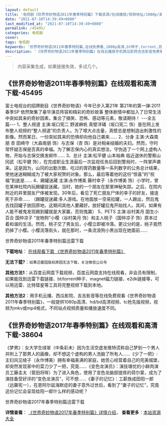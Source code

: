 ```yaml
---
layout: default
title: '电视剧《世界奇妙物语2011年春季特别篇》下载资源/在线播放/视频地址/1080p/高清/蓝光'
date: "2021-07-10T14:39:49+0800"
last_modified_at: "2021-07-10T14:39:49+0800"
permalink: /45495/
categories: 电视剧
cover:
tags: 电视剧
keywords: '世界奇妙物语2011年春季特别篇,在线免费看,1080p高清,bt种子,torrent,百度云盘,magnet,磁力链,迅雷下载资源'
description: '《世界奇妙物语2011年春季特别篇》在线云播放手机西瓜影院吉吉影音免费看，1080p高清bd/hd未删减完整版和tc抢先枪版，mkv/mp4格式，附带bt/torrent种子、magnet/磁力链、百度云盘、网盘资源迅雷下载链接'
---
```


>内容采集生成，如果链接失效，多试几个。


## 《世界奇妙物语2011年春季特别篇》在线观看和高清下载-45495

富士电视台的招牌剧目《世界奇妙物语》今年已步入第21年 第21年的第一弹:2011春季SP 依然聚集了豪华演员阵容和精彩的奇妙故事 整体剧情中都加入了日常生活中突如其来的奇妙因素，集合了搞笑、恐怖、感动等元素，敬请期待！ ---全五篇--- 1、整人频道 主演:坂口宪二 野波麻帆 真壁洋辅（坂口宪二 饰）是在网上发布整人视频的&ldquo;整人频道”的负责人。为了增大点击量，真壁总是想制造出刺激性的影像。然而某日，一份突如其来的恐惧却向他自己袭来&hellip;… 2、分身 主演:大森南朋 杏 田崎守（大森南朋 饰）与志保（杏 饰）是对相亲结婚的夫妇。然而，守时常怀疑志保是否真的幸福。为了解志保内心的真实想法，守伪造了一个网上虚构人物，开始与志保交换发邮件&hellip;… 3、总计 主演:松平健 山本裕典 临近退休的警察山冈武（松平健 饰），在完成职业生涯最后一次监视任务后回到警局时，一阵掌声袭来。这是因为，山冈的出勤次数、吃过的胃药数量等一系列数字的公务总计结果，使他迷迷糊糊成为了被大家祝贺的对象。那么，最后等着他的这份“惊喜”的&ldquo;祝福”到底是&hellip;… 4、踢罐迷藏 主演:永作博美 藤村幸子（永作博美 饰）小学时，曾在某神社院内玩踢罐捉迷藏。当时，她的一个朋友在那里神秘失踪。之后，在院内附近的井里朋友尸体被发现。30年后，看见了死亡朋友尸体的幸子的好友，接连死于非命&hellip;… （踢罐捉迷藏:多人游戏。在地面放一空易拉罐，一人踢出，然后鬼去找回罐子放回原地，这期间其他人要藏好。放好罐后鬼开始找人。其间，如果有人能不被鬼发现踢到罐就是大家赢，否则鬼赢） 5、PETS 主演:谷村美月 国生小百合 国仲凉子 “宠物狗&rdquo;小樱（谷村美月 饰）和主人桃子（国仲凉子 饰）原本过着和谐的生活。然而，桃子交了男友后，小樱立即被冷落。更过分的是，桃子竟然扔掉了小樱。小樱流落街头，就在那时，一条流浪狗小黑出现在她面前……


世界奇妙物语2011年春季特别篇迅雷下载

**下载地址**： [在线观看下载 《世界奇妙物语2011年春季特别篇》](https://www.993dy.com//vod-detail-id-6602.html) 


**无法下载?**：`如果迅雷因版权原因无法下载，关注微信公众号 `

**其他方法1**：从百度云网盘下载视频，百度云网盘支持在线观看，非会员有限制，如果能找到迅雷下载链接、bt/torrent种子、magnet磁力链接、e2dk链接等，可以用迅雷、比特彗星等工具将完整视频下载到本地。

**其他方法2**：用手机云播、西瓜影院、吉吉影音等在线免费观看《世界奇妙物语2011年春季特别篇》，一般提供1080p高清、hd/bd高清视频、tc抢先版视频，视频为mkv或mp4格式，不同站点视频质量和播放速度不同。


## 《世界奇妙物语2017年春季特别篇》在线观看和高清下载-38604

《梦男》：女大学生绿翠（中条彩未）因为生活空虚发推特谎称自己梦到一个男人并附上了那男人的画像，却不想这个虚构的男人洗脑了所有人……《少了一把》:主妇风见绫子（永作博美）拥有幸福美满的家庭，她苦心经营着自己的完美城堡，却突然发现家中的菜刀少了一把，究竟……《变色龙演员》：演技堪忧的小鲜肉演员工藤圭太（菅田将晖）为了进入角色，使用了变色龙脑部提炼的荷尔蒙，成为了演技备受好评的“变色龙演员”，可不想……《妻子的记忆》：工薪族成田阳一郎（远藤宪一），在患阿尔兹海默症的妻子意外过世后，看到了“妻子的记忆”，究竟这份记忆会呈现给阳一郎什么样的感动呢？


世界奇妙物语2017年春季特别篇迅雷下载

**详情查看**： [《世界奇妙物语2017年春季特别篇》详情介绍](/movie/38604/)， **查看更多**：[本站资源大全](/movie/t/all/)


